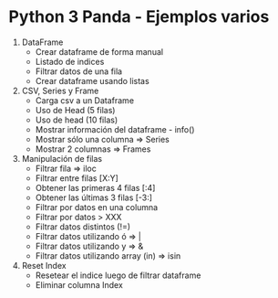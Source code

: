 # Python 3 Panda - Ejemplos varios
1. DataFrame
   - Crear dataframe de forma manual
   - Listado de indices
   - Filtrar datos de una fila
   - Crear dataframe usando listas
2. CSV, Series y Frame
   - Carga csv a un Dataframe
   - Uso de Head (5 filas)
   - Uso de head (10 filas)
   - Mostrar información del dataframe - info()
   - Mostrar sólo una columna => Series
   - Mostrar 2 columnas => Frames
3. Manipulación de filas
   - Filtrar fila => iloc
   - Filtrar entre filas [X:Y]
   - Obtener las primeras 4 filas [:4]
   - Obtener las últimas 3 filas [-3:]
   - Filtrar por datos en una columna
   - Filtrar por datos > XXX
   - Filtrar datos distintos (!=)
   - Filtrar datos utilizando ó => |
   - Filtrar datos utilizando y => &
   - Filtrar datos utilizando array (in) => isin
4. Reset Index
   - Resetear el indice luego de filtrar dataframe
   - Eliminar columna Index
   